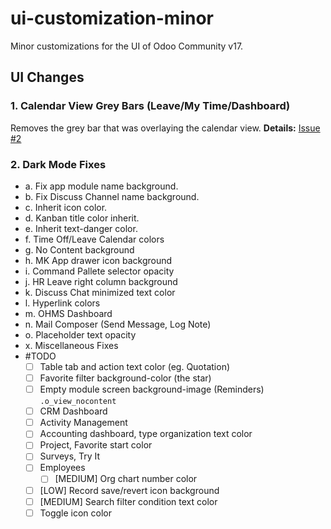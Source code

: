 # ui-customization-minor
Minor customizations for the UI of Odoo Community v17.

## UI Changes

### 1. Calendar View Grey Bars (Leave/My Time/Dashboard)

Removes the grey bar that was overlaying the calendar view. **Details:** [Issue #2](https://github.com/juil/ui-customization-minor/pull/2#issue-3181832864)

### 2. Dark Mode Fixes

- a. Fix app module name background.
- b. Fix Discuss Channel name background.
- c. Inherit icon color.
- d. Kanban title color inherit.
- e. Inherit text-danger color.
- f. Time Off/Leave Calendar colors
- g. No Content background
- h. MK App drawer icon background
- i. Command Pallete selector opacity
- j. HR Leave right column background
- k. Discuss Chat minimized text color
- l. Hyperlink colors
- m. OHMS Dashboard
- n. Mail Composer (Send Message, Log Note)
- o. Placeholder text opacity
- x. Miscellaneous Fixes
- #TODO
    - [ ] Table tab and action text color (eg. Quotation)
    - [ ] Favorite filter background-color (the star)
    - [ ] Empty module screen background-image (Reminders) `.o_view_nocontent`
    - [ ] CRM Dashboard
    - [ ] Activity Management
    - [ ] Accounting dashboard, type organization text color
    - [ ] Project, Favorite start color
    - [ ] Surveys, Try It
    - [ ] Employees
        - [ ] [MEDIUM] Org chart number color
    - [ ] [LOW] Record save/revert icon background
    - [ ] [MEDIUM] Search filter condition text color
    - [ ] Toggle icon color
